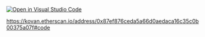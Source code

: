 [![Open in Visual Studio Code](https://classroom.github.com/assets/open-in-vscode-f059dc9a6f8d3a56e377f745f24479a46679e63a5d9fe6f495e02850cd0d8118.svg)](https://classroom.github.com/online_ide?assignment_repo_id=7254070&assignment_repo_type=AssignmentRepo)

https://kovan.etherscan.io/address/0x87ef876ceda5a66d0aedaca16c35c0b00375a07f#code
